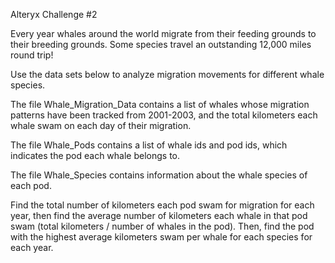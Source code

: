 Alteryx Challenge #2



Every year whales around the world migrate from their feeding grounds to their breeding grounds. Some species travel an outstanding 12,000 miles round trip!

 

Use the data sets below to analyze migration movements for different whale species.

The file Whale_Migration_Data contains a list of whales whose migration patterns have been tracked from 2001-2003, and the total kilometers each whale swam on each day of their migration.

The file Whale_Pods contains a list of whale ids and pod ids, which indicates the pod each whale belongs to.

The file Whale_Species contains information about the whale species of each pod.

 

Find the total number of kilometers each pod swam for migration for each year, then find the average number of kilometers each whale in that pod swam (total kilometers / number of whales in the pod). Then, find the pod with the highest average kilometers swam per whale for each species for each year.
